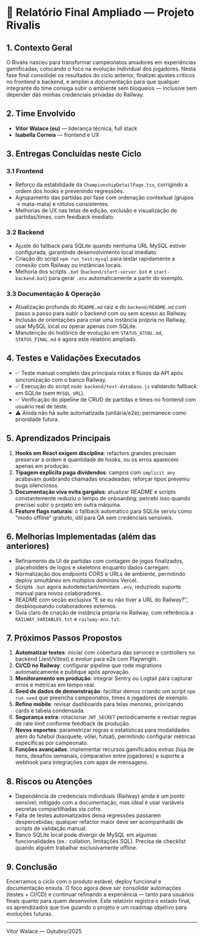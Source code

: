 # 📘 Relatório Final Ampliado — Projeto Rivalis

## 1. Contexto Geral
O Rivalis nasceu para transformar campeonatos amadores em experiências gamificadas, colocando o foco na evolução individual dos jogadores. Nesta fase final consolidei os resultados do ciclo anterior, finalizei ajustes críticos no frontend e backend, e ampliei a documentação para que qualquer integrante do time consiga subir o ambiente sem bloqueios — inclusive sem depender das minhas credenciais privadas do Railway.

## 2. Time Envolvido
- **Vitor Walace (eu)** — liderança técnica, full stack
- **Isabella Correia** — frontend e UX

## 3. Entregas Concluídas neste Ciclo
### 3.1 Frontend
- Reforço da estabilidade da `ChampionshipDetailPage.tsx`, corrigindo a ordem dos hooks e prevenindo regressões.
- Agrupamento das partidas por fase com ordenação contextual (grupos → mata-mata) e rótulos consistentes.
- Melhorias de UX nas telas de edição, exclusão e visualização de partidas/times, com feedback imediato.

### 3.2 Backend
- Ajuste do fallback para SQLite quando nenhuma URL MySQL estiver configurada, garantindo desenvolvimento local imediato.
- Criação do script `npm run test:mysql` para testar rapidamente a conexão com Railway ou instâncias locais.
- Melhoria dos scripts `.bat` (`backend/start-server.bat` e `start-backend.bat`) para gerar `.env` automaticamente a partir do exemplo.

### 3.3 Documentação & Operação
- Atualização profunda do `README.md` raiz e do `backend/README.md` com passo a passo para subir o backend com ou sem acesso ao Railway.
- Inclusão de orientações para criar uma instância própria no Railway, usar MySQL local ou operar apenas com SQLite.
- Manutenção do histórico de evolução em `STATUS_ATUAL.md`, `STATUS_FINAL.md` e agora este relatório ampliado.

## 4. Testes e Validações Executados
- ✅ Teste manual completo das principais rotas e fluxos da API após sincronização com o banco Railway.
- ✅ Execução do script `node backend/test-database.js` validando fallback em SQLite (sem `MYSQL_URL`).
- ✅ Verificação do pipeline de CRUD de partidas e times no frontend com usuário real de teste.
- ⚠️ Ainda não há suíte automatizada (unitária/e2e); permanece como prioridade futura.

## 5. Aprendizados Principais
1. **Hooks em React exigem disciplina**: refactors grandes precisam preservar a ordem e quantidade de hooks, ou os erros aparecem apenas em produção.
2. **Tipagem explícita paga dividendos**: campos com `implicit any` acabavam quebrando chamadas encadeadas; reforçar tipos preveniu bugs silenciosos.
3. **Documentação viva evita gargalos**: atualizar README e scripts constantemente reduziu o tempo de onboarding; percebi isso quando precisei subir o projeto em outra máquina.
4. **Feature flags naturais**: o fallback automático para SQLite serviu como “modo offline” gratuito, útil para QA sem credenciais sensíveis.

## 6. Melhorias Implementadas (além das anteriores)
- Refinamento da UI de partidas com contagem de jogos finalizados, placeholders de logos e skeletons enquanto dados carregam.
- Normalização dos endpoints CORS e URLs de ambiente, permitindo deploy simultâneo em múltiplos domínios Vercel.
- Scripts `.bat` agora autodetectam/montam `.env`, reduzindo suporte manual para novos colaboradores.
- README com seção exclusiva “E se eu não tiver a URL do Railway?”, desbloqueando colaboradores externos.
- Guia claro de criação de instância própria no Railway, com referência a `RAILWAY_VARIABLES.txt` e `railway-env.txt`.

## 7. Próximos Passos Propostos
1. **Automatizar testes**: iniciar com cobertura das services e controllers no backend (Jest/Vitest) e evoluir para e2e com Playwright.
2. **CI/CD no Railway**: configurar pipeline que rode migrations automaticamente e publique após aprovação.
3. **Monitoramento em produção**: integrar Sentry ou Logtail para capturar erros e métricas em tempo real.
4. **Seed de dados de demonstração**: facilitar demos criando um script `npm run seed` que preencha campeonatos, times e jogadores de exemplo.
5. **Refino mobile**: revisar dashboards para telas menores, priorizando cards e tabela condensada.
6. **Segurança extra**: rotacionar `JWT_SECRET` periodicamente e revisar regras de rate limit conforme feedback de produção.
7. **Novos esportes**: parametrizar regras e estatísticas para modalidades além do futebol (basquete, vôlei, futsal), permitindo configurar métricas específicas por campeonato.
8. **Funções avançadas**: implementar recursos gamificados extras (loja de itens, desafios semanais, comparativo entre jogadores) e suporte a webhook para integrações com apps de mensagens.

## 8. Riscos ou Atenções
- Dependência de credenciais individuais (Railway) ainda é um ponto sensível; mitigado com a documentação, mas ideal é usar variáveis secretas compartilhadas via cofre.
- Falta de testes automatizados deixa regressões passarem despercebidas; qualquer refactor maior deve ser acompanhado de scripts de validação manual.
- Banco SQLite local pode divergir de MySQL em algumas funcionalidades (ex.: collation, limitações SQL). Precisa de checklist quando alguém trabalhar exclusivamente offline.

## 9. Conclusão
Encerramos o ciclo com o produto estável, deploy funcional e documentação enxuta. O foco agora deve ser consolidar automações (testes + CI/CD) e continuar refinando a experiência — tanto para usuários finais quanto para quem desenvolve. Este relatório registra o estado final, os aprendizados que tive guiando o projeto e um roadmap objetivo para evoluções futuras.

---
Vitor Walace — Outubro/2025

